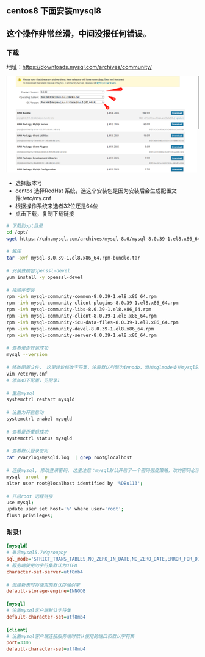 ##  centos8 下面安装mysql8



## 这个操作非常丝滑，中间没报任何错误。

### 下载

地址：https://downloads.mysql.com/archives/community/

![页面截图1](../images/mysql1.png)

- 选择版本号
- centos 选择RedHat 系统，选这个安装包是因为安装后会生成配置文件:/etc/my.cnf
- 根据操作系统来选者32位还是64位
- 点击下载，复制下载链接



```bash
# 下载到opt目录
cd /opt/
wget https://cdn.mysql.com/archives/mysql-8.0/mysql-8.0.39-1.el8.x86_64.rpm-bundle.tar

# 解压
tar -xvf mysql-8.0.39-1.el8.x86_64.rpm-bundle.tar

# 安装依赖包openssl-devel
yum install -y openssl-devel

# 按顺序安装
rpm -ivh mysql-community-common-8.0.39-1.el8.x86_64.rpm
rpm -ivh mysql-community-client-plugins-8.0.39-1.el8.x86_64.rpm
rpm -ivh mysql-community-libs-8.0.39-1.el8.x86_64.rpm
rpm -ivh mysql-community-client-8.0.39-1.el8.x86_64.rpm
rpm -ivh mysql-community-icu-data-files-8.0.39-1.el8.x86_64.rpm
rpm -ivh mysql-community-devel-8.0.39-1.el8.x86_64.rpm
rpm -ivh mysql-community-server-8.0.39-1.el8.x86_64.rpm

# 查看是否安装成功
mysql --version

# 修改配置文件， 这里建议修改字符集，设置默认引擎为innodb，添加sqlmode支持mysql5的那种groupby
vim /etc/my.cnf
# 添加如下配置，见附录1

# 重启mysql 
systemctrl restart mysqld

# 设置为开启启动
systemctrl enabel mysqld

# 查看是否重启成功
systemctrl status mysqld

# 查看默认登录密码
cat /var/log/mysqld.log  | grep root@localhost

# 连接mysql, 修改登录密码, 这里注意：mysql默认开启了一个密码强度策略，改的密码必须包含大小写和数字，符号
mysql -uroot -p
alter user root@localhost identified by '%DBu113';

# 开启root 远程链接
use mysql;
update user set host='%' where user='root';
flush privileges;


```



### 附录1

```ini
[mysqld]
# 兼容mysql5.7的groupby
sql_mode='STRICT_TRANS_TABLES,NO_ZERO_IN_DATE,NO_ZERO_DATE,ERROR_FOR_DIVISION_BY_ZERO,NO_ENGINE_SUBSTITUTION'
# 服务端使用的字符集默认为UTF8
character-set-server=utf8mb4

# 创建新表时将使用的默认存储引擎
default-storage-engine=INNODB

[mysql]
# 设置mysql客户端默认字符集
default-character-set=utf8mb4

[client]
# 设置mysql客户端连接服务端时默认使用的端口和默认字符集
port=3306
default-character-set=utf8mb4
```


